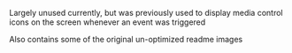 Largely unused currently, but was previously used to display media control
icons on the screen whenever an event was triggered

Also contains some of the original un-optimized readme images